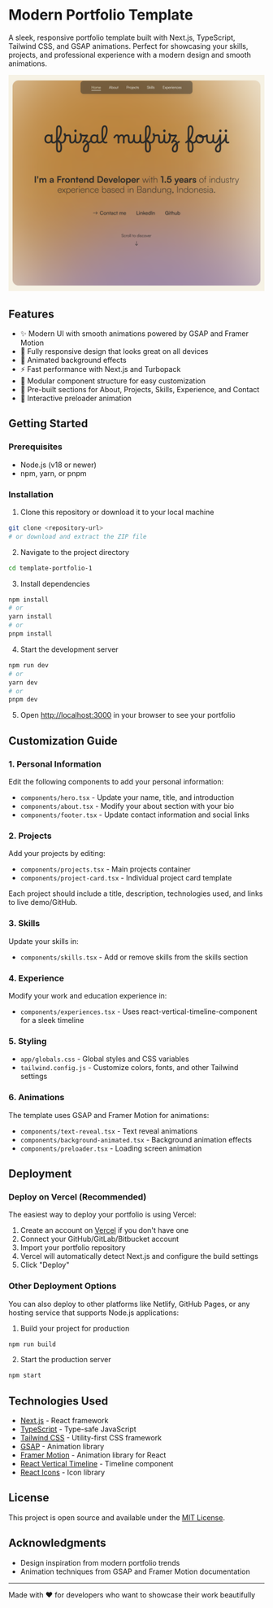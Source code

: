 # Modern Portfolio Template

A sleek, responsive portfolio template built with Next.js, TypeScript, Tailwind CSS, and GSAP animations. Perfect for showcasing your skills, projects, and professional experience with a modern design and smooth animations.

![Portfolio Preview](./public/preview.png)

## Features

- ✨ Modern UI with smooth animations powered by GSAP and Framer Motion
- 📱 Fully responsive design that looks great on all devices
- 🌙 Animated background effects
- ⚡ Fast performance with Next.js and Turbopack
- 🧩 Modular component structure for easy customization
- 📝 Pre-built sections for About, Projects, Skills, Experience, and Contact
- 🔄 Interactive preloader animation

## Getting Started

### Prerequisites

- Node.js (v18 or newer)
- npm, yarn, or pnpm

### Installation

1. Clone this repository or download it to your local machine

```bash
git clone <repository-url>
# or download and extract the ZIP file
```

2. Navigate to the project directory

```bash
cd template-portfolio-1
```

3. Install dependencies

```bash
npm install
# or
yarn install
# or
pnpm install
```

4. Start the development server

```bash
npm run dev
# or
yarn dev
# or
pnpm dev
```

5. Open [http://localhost:3000](http://localhost:3000) in your browser to see your portfolio

## Customization Guide

### 1. Personal Information

Edit the following components to add your personal information:

- `components/hero.tsx` - Update your name, title, and introduction
- `components/about.tsx` - Modify your about section with your bio
- `components/footer.tsx` - Update contact information and social links

### 2. Projects

Add your projects by editing:

- `components/projects.tsx` - Main projects container
- `components/project-card.tsx` - Individual project card template

Each project should include a title, description, technologies used, and links to live demo/GitHub.

### 3. Skills

Update your skills in:

- `components/skills.tsx` - Add or remove skills from the skills section

### 4. Experience

Modify your work and education experience in:

- `components/experiences.tsx` - Uses react-vertical-timeline-component for a sleek timeline

### 5. Styling

- `app/globals.css` - Global styles and CSS variables
- `tailwind.config.js` - Customize colors, fonts, and other Tailwind settings

### 6. Animations

The template uses GSAP and Framer Motion for animations:

- `components/text-reveal.tsx` - Text reveal animations
- `components/background-animated.tsx` - Background animation effects
- `components/preloader.tsx` - Loading screen animation

## Deployment

### Deploy on Vercel (Recommended)

The easiest way to deploy your portfolio is using Vercel:

1. Create an account on [Vercel](https://vercel.com) if you don't have one
2. Connect your GitHub/GitLab/Bitbucket account
3. Import your portfolio repository
4. Vercel will automatically detect Next.js and configure the build settings
5. Click "Deploy"

### Other Deployment Options

You can also deploy to other platforms like Netlify, GitHub Pages, or any hosting service that supports Node.js applications:

1. Build your project for production

```bash
npm run build
```

2. Start the production server

```bash
npm start
```

## Technologies Used

- [Next.js](https://nextjs.org/) - React framework
- [TypeScript](https://www.typescriptlang.org/) - Type-safe JavaScript
- [Tailwind CSS](https://tailwindcss.com/) - Utility-first CSS framework
- [GSAP](https://greensock.com/gsap/) - Animation library
- [Framer Motion](https://www.framer.com/motion/) - Animation library for React
- [React Vertical Timeline](https://www.npmjs.com/package/react-vertical-timeline-component) - Timeline component
- [React Icons](https://react-icons.github.io/react-icons/) - Icon library

## License

This project is open source and available under the [MIT License](LICENSE).

## Acknowledgments

- Design inspiration from modern portfolio trends
- Animation techniques from GSAP and Framer Motion documentation

---

Made with ❤️ for developers who want to showcase their work beautifully
